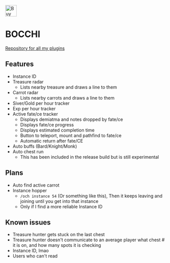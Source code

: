 <a href='https://ko-fi.com/I2I01E6IBC' target='_blank'><img height='36' style='border:0px;height:36px;' src='https://storage.ko-fi.com/cdn/kofi5.png?v=6' border='0' alt='Buy Me a Coffee at ko-fi.com' /></a>

# BOCCHI

[Repository for all my plugins](https://raw.githubusercontent.com/OhKannaDuh/plugins/refs/heads/master/manifest.json)

## Features

- Instance ID
- Treasure radar
    - Lists nearby treasure and draws a line to them
- Carrot radar
    - Lists nearby carrots and draws a line to them
- Siver/Gold per hour tracker
- Exp per hour tracker
- Active fate/ce tracker
    - Displays demiatma and notes dropped by fate/ce
    - Displays fate/ce progress
    - Displays estimated completion time
    - Button to teleport, mount and pathfind to fate/ce
    - Automatic return after fate/CE
- Auto buffs (Bard/Knight/Monk)
- Auto chest run
    - This has been included in the release build but is still experimental

## Plans

- Auto find active carrot
- Instance hopper
    - `/och instance 54` (Or something like this), Then it keeps leaving and joining until you get into that instance
    - Only if I find a more reliable Instance ID

## Known issues

- Treasure hunter gets stuck on the last chest
- Treasure hunter doesn't communicate to an average player what chest # it is on, and how many spots it is checking
- Instance ID, lmao
- Users who can't read
